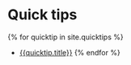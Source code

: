 # Quick tips

{% for quicktip in site.quicktips %}
* [{{quicktip.title}}]({{quicktip.url}})
{% endfor %}